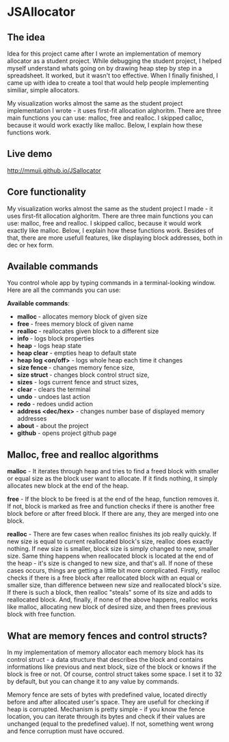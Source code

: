 # JSAllocator
## The idea
Idea for this project came after I wrote an implementation of memory allocator as a student project. While debugging the student project, I helped myself understand whats going on by drawing heap step by step in a spreadsheet. It worked, but it wasn't too effective. When I finally finished, I came up with idea to create a tool that would help people implementing similiar, simple allocators.

My visualization works almost the same as the student project implementation I wrote - it uses first-fit allocation alghoritm. There are three main functions you can use: malloc, free and realloc. I skipped calloc, because it would work exactly like malloc. Below, I explain how these functions work.

## Live demo
<http://mmuii.github.io/JSallocator>

## Core functionality
My visualization works almost the same as the student project I made - it uses first-fit allocation alghoritm. There are three main functions you can use: malloc, free and realloc. I skipped calloc, because it would work exactly like malloc. Below, I explain how these functions work. Besides of that, there are more usefull features, like displaying block addresses, both in dec or hex form.

## Available commands
You control whole app by typing commands in a terminal-looking window. Here are all the commands you can use:

**Available commands**:
- **malloc  <block-name> <size>** - allocates memory block of given size
- **free <block-name>** - frees memory block of given name
- **realloc <block-name> <size>** - reallocates given block to a different size
- **info <block-name>** - logs block properties
- **heap** - logs heap state
- **heap clear** - empties heap to default state
- **heap log <on/off>** - logs whole heap each time it changes
- **size fence <amount>** - changes memory fence size,
- **size struct <amount>** - changes block control struct size,
- **sizes** - logs current fence and struct sizes,
- **clear** - clears the terminal
- **undo** - undoes last action
- **redo** - redoes undid action
- **address <dec/hex>** - changes number base of displayed memory addresses
- **about** - about the project
- **github** - opens project github page

## Malloc, free and realloc algorithms
**malloc** - It iterates through heap and tries to find a freed block with smaller or equal size as the block user want to allocate. If it finds nothing, it simply allocates new block at the end of the heap.

**free** - If the block to be freed is at the end of the heap, function removes it. If not, block is marked as free and function checks if there is another free block before or after freed block. If there are any, they are merged into one block.

**realloc** - There are few cases when realloc finishes its job really quickly. If new size is equal to current reallocated block\'s size, realloc does exactly nothing. If new size is smaller, block size is simply changed to new, smaller size. Same thing happens when reallocated block is located at the end of the heap - it\'s size is changed to new size, and that\'s all. If none of these cases occurs, things are getting a little bit more complicated. Firstly, realloc checks if there is a free block after reallocated block with an equal or smaller size, than difference between new size and reallocated block\'s size. If there is such a block, then realloc "steals" some of its size and adds to reallocated block. And, finally, if none of the above happens, realloc works like malloc, allocating new block of desired size, and then frees previous block with free function.

## What are memory fences and control structs?
In my implementation of memory allocator each memory block has its control struct - a data structure that describes the block and contains informations like previous and next block, size of the block or knows if the block is free or not. Of course, control struct takes some space. I set it to 32 by default, but you can change it to any value by commands.

Memory fence are sets of bytes with predefined value, located directly before and after allocated user's space. They are usefull for checking if heap is corrupted. Mechanism is pretty simple - if you know the fence location, you can iterate through its bytes and check if their values are unchanged (equal to the predefined value). If not, something went wrong and fence corruption must have occured. 